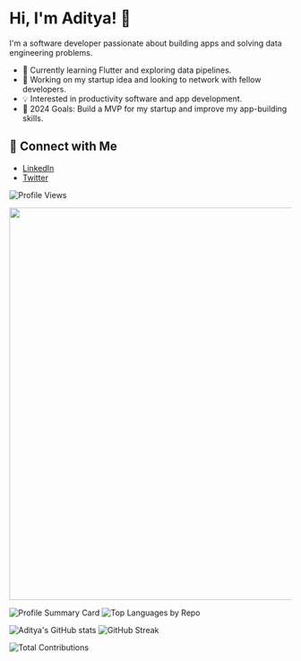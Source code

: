 # Hi, I'm Aditya! 👋

I'm a software developer passionate about building apps and solving data engineering problems.

- 🌱 Currently learning Flutter and exploring data pipelines.
- 🚀 Working on my startup idea and looking to network with fellow developers.
- 💡 Interested in productivity software and app development.
- 🎯 2024 Goals: Build a MVP for my startup and improve my app-building skills.

## 🔗 Connect with Me
- [LinkedIn](https://www.linkedin.com/in/aditya-tiwari-587833203/)
- [Twitter](https://x.com/Aditya_T007)

![Profile Views](https://komarev.com/ghpvc/?username=Aditya-Tiwari-07&color=blue)

<img src="https://github-profile-summary-cards.vercel.app/api/cards/profile-details?username=Aditya-Tiwari-07&theme=radical" width="700px" />

![Profile Summary Card](https://github-profile-summary-cards.vercel.app/api/cards/profile-details?username=Aditya-Tiwari-07&theme=radical) ![Top Languages by Repo](https://github-profile-summary-cards.vercel.app/api/cards/repos-per-language?username=Aditya-Tiwari-07&theme=radical)

![Aditya's GitHub stats](https://github-readme-stats.vercel.app/api?username=Aditya-Tiwari-07&show_icons=true) ![GitHub Streak](https://github-readme-streak-stats.herokuapp.com/?user=Aditya-Tiwari-07&theme=radical)

![Total Contributions](https://github-profile-summary-cards.vercel.app/api/cards/productive-time?username=Aditya-Tiwari-07&theme=radical)
